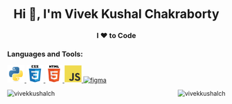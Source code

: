 <!-- My Profile README -->
<h1 align="center">Hi 👋, I'm Vivek Kushal Chakraborty</h1>
<h3 align="center">I ❤️ to Code</h3>


<h3 align="left">Languages and Tools:</h3>
<p align="left"><a href="https://www.python.org" target="_blank"> <img src="https://raw.githubusercontent.com/devicons/devicon/master/icons/python/python-original.svg" alt="python" width="40" height="40"/> </a> <a href="https://www.w3schools.com/css/" target="_blank"> <img src="https://raw.githubusercontent.com/devicons/devicon/master/icons/css3/css3-original-wordmark.svg" alt="css3" width="40" height="40"/> </a> <a href="https://www.w3.org/html/" target="_blank"> <img src="https://raw.githubusercontent.com/devicons/devicon/master/icons/html5/html5-original-wordmark.svg" alt="html5" width="40" height="40"/> </a> <a href="https://developer.mozilla.org/en-US/docs/Web/JavaScript" target="_blank"> <img src="https://raw.githubusercontent.com/devicons/devicon/master/icons/javascript/javascript-original.svg" alt="javascript" width="40" height="40"/> </a> <a href="https://www.figma.com/" target="_blank"> <img src="https://www.vectorlogo.zone/logos/figma/figma-icon.svg" alt="figma" width="40" height="40"/> </a> </p>

<p><img align="left" src="https://github-readme-stats.vercel.app/api/top-langs?username=vivekkushalch&show_icons=true&locale=en&layout=compact" alt="vivekkushalch" /></p>

<p>&nbsp;<img align="right" src="https://github-readme-stats.vercel.app/api?username=vivekkushalch&show_icons=true&locale=en" alt="vivekkushalch" /></p>

<!---
vivekkushalch/vivekkushalch is a ✨ special ✨ repository because its `README.md` (this file) appears on your GitHub profile.
You can click the Preview link to take a look at your changes.
--->

